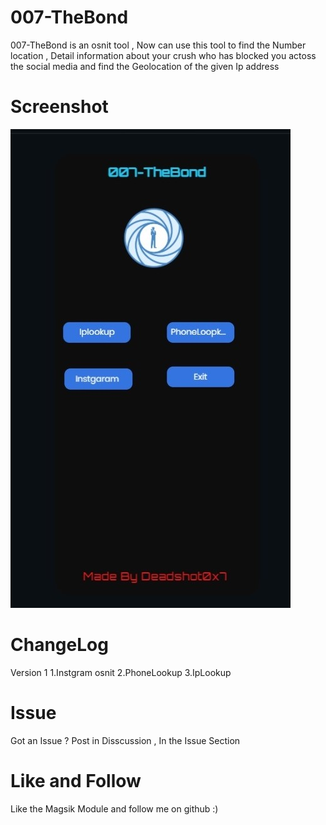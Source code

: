 # 007-TheBond 
007-TheBond is an osnit tool , Now can use this tool to find the Number location , Detail information about your crush who has blocked you actoss the social media and find the Geolocation of the given Ip address

# Screenshot
![Screenshot](Untitled.jpg)
# ChangeLog
Version 1 
1.Instgram osnit 
2.PhoneLookup
3.IpLookup

# Issue 
Got an Issue ?  Post in Disscussion , In the Issue Section 
# Like and Follow 
Like the Magsik Module and follow me on github :)
